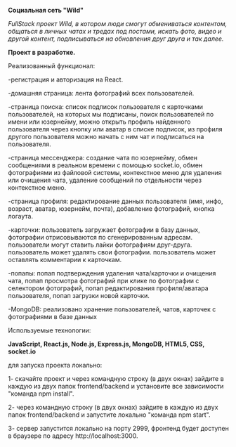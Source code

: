 **Социальная сеть "Wild"**

*FullStack проект Wild, в котором люди смогут обмениваться контентом, общаться в личных чатах и тредах под постами, искать фото, видео и другой контент,*
*подписываться на обновления друг друга и так далее.*

**Проект в разработке.**

Реализованный функционал:

-регистрация и авторизация на React.

-домашняя страница: лента фотографий всех пользователей.

-страница поиска: список подписок пользователя с карточками пользователей, на которых мы подписаны, поиск пользователей по имени или юзернейму, можно открыть профиль найденного пользователя через кнопку или аватар в списке подписок, из профиля другого пользователя можно  начать с ним чат и подписаться на пользователя.

-страница мессенджера: создание чата по юзернейму, обмен сообщениями в реальном времени с помощью socket.io, обмен фотографиями из файловой системы, контекстное меню для удаления или очищения чата, удаление сообщений по отдельности через контекстное меню.

-страница профиля: редактирование данных пользователя (имя, инфо, возраст, аватар, юзернейм, почта), добавление фотографий, кнопка логаута.

-карточки: пользователь загружает фотографии в базу данных, фотографии отрисовываются по сгенерированным адресам. пользователи могут ставить лайки фотографиям друг-друга. пользователь может удалять свои фотографии. пользователь может оставлять комментарии к карточкам.

-попапы: попап подтверждения удаления чата/карточки и очищения чата, попап просмотра фотографий при клике по фотографии с селектором фотографий, попап редактирования профиля/аватара пользователя, попап загрузки новой карточки.

-MongoDB: реализовано хранение пользователей, чатов, карточек с фотографиями в базе данных

Используемые технологии:

**JavaScript, React.js, Node.js, Express.js, MongoDB, HTML5, CSS, socket.io**


для запуска проекта локально:

1- скачайте проект и через командную строку (в двух окнах) зайдите в каждую из двух папок frontend/backend и установите все зависимости "команда npm install".

2- через командную строку (в двух окнах) зайдите в каждую из двух папок frontend/backend и запустите локально "команда npm start".

3- сервер запустится локально на порту 2999, фронтенд будет доступен в браузере по адресу http://localhost:3000.
